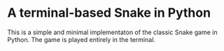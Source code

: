 # A terminal-based Snake in Python

This is a simple and minimal implementaton of the classic Snake game in Python.
The game is played entirely in the terminal.
